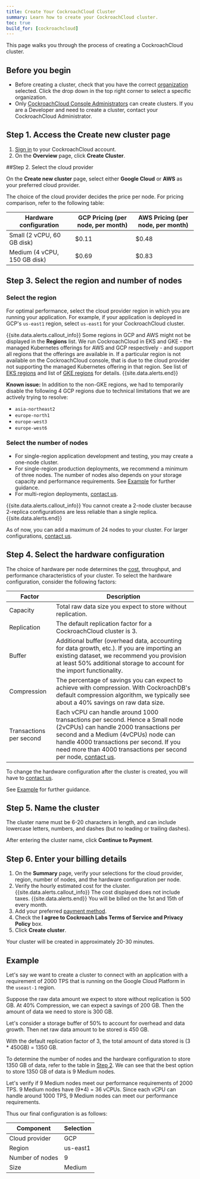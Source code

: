 ```yaml
---
title: Create Your CockroachCloud Cluster
summary: Learn how to create your CockroachCloud cluster.
toc: true
build_for: [cockroachcloud]
---
```


This page walks you through the process of creating a CockroachCloud cluster.

## Before you begin

- Before creating a cluster, check that you have the correct [organization](cockroachcloud-create-your-account.html) selected. Click the drop down in the top right corner to select a specific organization.
- Only [CockroachCloud Console Administrators](cockroachcloud-console-access-management.html#console-admin) can create clusters. If you are a Developer and need to create a cluster, contact your CockroachCloud Administrator.

## Step 1. Access the Create new cluster page

1. [Sign in](cockroachcloud-create-your-account.html#sign-in) to your CockroachCloud account.
2. On the **Overview** page, click **Create Cluster**.

##Step 2. Select the cloud provider

On the **Create new cluster** page, select either **Google Cloud** or **AWS** as your preferred cloud provider.

The choice of the cloud provider decides the price per node. For pricing comparison, refer to the following table:

Hardware configuration	| GCP Pricing (per node, per month)	| AWS Pricing (per node, per month)
----------|------------|------------
Small (2 vCPU, 60 GB disk) |	$0.11	| $0.48
Medium (4 vCPU, 150 GB disk) | $0.69	| $0.83

## Step 3. Select the region and number of nodes

### Select the region

For optimal performance, select the cloud provider region in which you are running your application. For example, if your application is deployed in GCP's `us-east1` region, select `us-east1` for your CockroachCloud cluster.

{{site.data.alerts.callout_info}}
Some regions in GCP and AWS might not be displayed in the **Regions** list. We run CockroachCloud in EKS and GKE - the managed Kubernetes offerings for AWS and GCP respectively - and support all regions that the offerings are available in. If a particular region is not available on the CockroachCloud console, that is due to the cloud provider not supporting the managed Kubernetes offering in that region. See list of [EKS regions](https://aws.amazon.com/about-aws/global-infrastructure/regional-product-services/) and list of [GKE regions](https://cloud.google.com/about/locations/) for details.
{{site.data.alerts.end}}

**Known issue:** In addition to the non-GKE regions, we had to temporarily disable the following 4 GCP regions due to technical limitations that we are actively trying to resolve:

- `asia-northeast2`
- `europe-north1`
- `europe-west3`
- `europe-west6`

### Select the number of nodes

- For single-region application development and testing, you may create a one-node cluster.
- For single-region production deployments, we recommend a minimum of three nodes. The number of nodes also depends on your storage capacity and performance requirements. See [Example](#example) for further guidance.
- For multi-region deployments, [contact us](mailto:sales@cockroachlabs.com).

{{site.data.alerts.callout_info}}
You cannot create a 2-node cluster because 2-replica configurations are less reliable than a single replica.
{{site.data.alerts.end}}

As of now, you can add a maximum of 24 nodes to your cluster. For larger configurations, [contact us](https://support.cockroachlabs.com/hc/en-us/requests/new).

## Step 4. Select the hardware configuration

The choice of hardware per node determines the [cost](#step-2-select-the-cloud-provider), throughput, and performance characteristics of your cluster. To select the hardware configuration, consider the following factors:

Factor | Description
----------|------------
Capacity | Total raw data size you expect to store without replication.
Replication | The default replication factor for a CockroachCloud cluster is 3.
Buffer | Additional buffer (overhead data, accounting for data growth, etc.). If you are importing an existing dataset, we recommend you provision at least 50% additional storage to account for the import functionality.
Compression | The percentage of savings you can expect to achieve with compression. With CockroachDB's default compression algorithm, we typically see about a 40% savings on raw data size.
Transactions per second | Each vCPU can handle around 1000 transactions per second. Hence a Small node (2vCPUs) can handle 2000 transactions per second and a Medium (4vCPUs) node can handle 4000 transactions per second. If you need more than 4000 transactions per second per node, [contact us](https://support.cockroachlabs.com/hc/en-us/requests/new).

To change the hardware configuration after the cluster is created, you will have to [contact us](https://support.cockroachlabs.com/hc/en-us/requests/new).

See [Example](#example) for further guidance.

## Step 5. Name the cluster

The cluster name must be 6-20 characters in length, and can include lowercase letters, numbers, and dashes (but no leading or trailing dashes).

After entering the cluster name, click **Continue to Payment**.

## Step 6. Enter your billing details

1. On the **Summary** page, verify your selections for the cloud provider, region, number of nodes, and the hardware configuration per node.
2. Verify the hourly estimated cost for the cluster.
    {{site.data.alerts.callout_info}}
    The cost displayed does not include taxes.
    {{site.data.alerts.end}}
    You will be billed on the 1st and 15th of every month.
3. Add your preferred [payment method](cockroachcloud-console-access-management.html#manage-billing-for-the-organization).
4. Check the **I agree to Cockroach Labs Terms of Service and Privacy Policy** box.
5. Click **Create cluster**.

Your cluster will be created in approximately 20-30 minutes.

## Example

Let's say we want to create a cluster to connect with an application with a requirement of 2000 TPS that is running on the Google Cloud Platform in the `useast-1` region.

Suppose the raw data amount we expect to store without replication is 500 GB.
At 40% Compression, we can expect a savings of 200 GB. Then the amount of data we need to store is 300 GB.

Let's consider a storage buffer of 50% to account for overhead and data growth. Then net raw data amount to be stored is 450 GB.

With the default replication factor of 3, the total amount of data stored is (3 * 450GB) = 1350 GB.

To determine the number of nodes and the hardware configuration to store 1350 GB of data, refer to the table in [Step 2](#step-2-select-the-cloud-provider). We can see that the best option to store 1350 GB of data is 9 Medium nodes.

Let's verify if 9 Medium nodes meet our performance requirements of 2000 TPS. 9 Medium nodes have (9*4) = 36 vCPUs. Since each vCPU can handle around 1000 TPS, 9 Medium nodes can meet our performance requirements.

Thus our final configuration is as follows:

Component | Selection
----------|----------
Cloud provider | GCP
Region | us-east1
Number of nodes | 9
Size | Medium

<!--
### [WIP] Select hardware configuration based on performance requirements

Let's say we want to run a TPC-C workload with 500 warehouses on a CockroachCloud cluster.

One TPC-C `warehouse` is about 200MB of data. CockroachDB can handle approximately 45 warehouses per vCPU. So a 4 vCPU node can handle 180 warehouses which is 36GB of unreplicated raw data.

With a default replication factor of 3, the total amount of data we need to store is (3 * 36GB) = 108GB of data.

So for a workload resembling TPC-C, we want to build out your cluster with "medium" nodes, and you'll only use 1/3 of the storage.

<Need numbers from the perf tests>
-->
